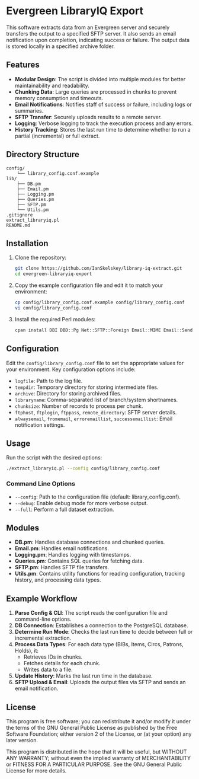 # Evergreen LibraryIQ Export

This software extracts data from an Evergreen server and securely transfers the output to a specified SFTP server. It also sends an email notification upon completion, indicating success or failure. The output data is stored locally in a specified archive folder.

## Features

- **Modular Design**: The script is divided into multiple modules for better maintainability and readability.
- **Chunking Data**: Large queries are processed in chunks to prevent memory consumption and timeouts.
- **Email Notifications**: Notifies staff of success or failure, including logs or summaries.
- **SFTP Transfer**: Securely uploads results to a remote server.
- **Logging**: Verbose logging to track the execution process and any errors.
- **History Tracking**: Stores the last run time to determine whether to run a partial (incremental) or full extract.

## Directory Structure

```
config/
    └── library_config.conf.example
lib/
    ├── DB.pm
    ├── Email.pm
    ├── Logging.pm
    ├── Queries.pm
    ├── SFTP.pm
    └── Utils.pm
.gitignore
extract_libraryiq.pl
README.md
```

## Installation

1. Clone the repository:
    ```bash
    git clone https://github.com/IanSkelskey/library-iq-extract.git
    cd evergreen-libraryiq-export
    ```

2. Copy the example configuration file and edit it to match your environment:
    ```bash
    cp config/library_config.conf.example config/library_config.conf
    vi config/library_config.conf
    ```

3. Install the required Perl modules:
    ```bash
    cpan install DBI DBD::Pg Net::SFTP::Foreign Email::MIME Email::Sender::Simple
    ```

## Configuration

Edit the `config/library_config.conf` file to set the appropriate values for your environment. Key configuration options include:

- `logfile`: Path to the log file.
- `tempdir`: Temporary directory for storing intermediate files.
- `archive`: Directory for storing archived files.
- `libraryname`: Comma-separated list of branch/system shortnames.
- `chunksize`: Number of records to process per chunk.
- `ftphost`, `ftplogin`, `ftppass`, `remote_directory`: SFTP server details.
- `alwaysemail`, `fromemail`, `erroremaillist`, `successemaillist`: Email notification settings.

## Usage

Run the script with the desired options:

```bash
./extract_libraryiq.pl --config config/library_config.conf
```

### Command Line Options

- `--config`: Path to the configuration file (default: library_config.conf).
- `--debug`: Enable debug mode for more verbose output.
- `--full`: Perform a full dataset extraction.

## Modules

- **DB.pm**: Handles database connections and chunked queries.
- **Email.pm**: Handles email notifications.
- **Logging.pm**: Handles logging with timestamps.
- **Queries.pm**: Contains SQL queries for fetching data.
- **SFTP.pm**: Handles SFTP file transfers.
- **Utils.pm**: Contains utility functions for reading configuration, tracking history, and processing data types.

## Example Workflow

1. **Parse Config & CLI**: The script reads the configuration file and command-line options.
2. **DB Connection**: Establishes a connection to the PostgreSQL database.
3. **Determine Run Mode**: Checks the last run time to decide between full or incremental extraction.
4. **Process Data Types**: For each data type (BIBs, Items, Circs, Patrons, Holds), it:
    - Retrieves IDs in chunks.
    - Fetches details for each chunk.
    - Writes data to a file.
5. **Update History**: Marks the last run time in the database.
6. **SFTP Upload & Email**: Uploads the output files via SFTP and sends an email notification.

## License

This program is free software; you can redistribute it and/or modify it under the terms of the GNU General Public License as published by the Free Software Foundation; either version 2 of the License, or (at your option) any later version.

This program is distributed in the hope that it will be useful, but WITHOUT ANY WARRANTY; without even the implied warranty of MERCHANTABILITY or FITNESS FOR A PARTICULAR PURPOSE. See the GNU General Public License for more details.
